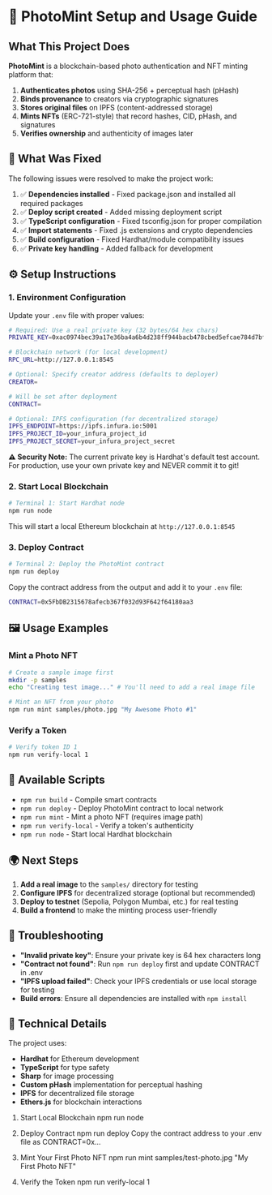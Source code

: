 # 🚀 PhotoMint Setup and Usage Guide

## What This Project Does

**PhotoMint** is a blockchain-based photo authentication and NFT minting platform that:

1. **Authenticates photos** using SHA-256 + perceptual hash (pHash)
2. **Binds provenance** to creators via cryptographic signatures  
3. **Stores original files** on IPFS (content-addressed storage)
4. **Mints NFTs** (ERC-721-style) that record hashes, CID, pHash, and signatures
5. **Verifies ownership** and authenticity of images later

## 🔧 What Was Fixed

The following issues were resolved to make the project work:

1. ✅ **Dependencies installed** - Fixed package.json and installed all required packages
2. ✅ **Deploy script created** - Added missing deployment script 
3. ✅ **TypeScript configuration** - Fixed tsconfig.json for proper compilation
4. ✅ **Import statements** - Fixed .js extensions and crypto dependencies
5. ✅ **Build configuration** - Fixed Hardhat/module compatibility issues
6. ✅ **Private key handling** - Added fallback for development

## ⚙️ Setup Instructions

### 1. Environment Configuration

Update your `.env` file with proper values:

```bash
# Required: Use a real private key (32 bytes/64 hex chars)
PRIVATE_KEY=0xac0974bec39a17e36ba4a6b4d238ff944bacb478cbed5efcae784d7bf4f2ff80

# Blockchain network (for local development)
RPC_URL=http://127.0.0.1:8545

# Optional: Specify creator address (defaults to deployer)
CREATOR=

# Will be set after deployment
CONTRACT=

# Optional: IPFS configuration (for decentralized storage)
IPFS_ENDPOINT=https://ipfs.infura.io:5001
IPFS_PROJECT_ID=your_infura_project_id
IPFS_PROJECT_SECRET=your_infura_project_secret
```

**⚠️ Security Note:** The current private key is Hardhat's default test account. For production, use your own private key and NEVER commit it to git!

### 2. Start Local Blockchain

```bash
# Terminal 1: Start Hardhat node
npm run node
```

This will start a local Ethereum blockchain at `http://127.0.0.1:8545`

### 3. Deploy Contract

```bash
# Terminal 2: Deploy the PhotoMint contract
npm run deploy
```

Copy the contract address from the output and add it to your `.env` file:
```bash
CONTRACT=0x5FbDB2315678afecb367f032d93F642f64180aa3
```

## 🖼️ Usage Examples

### Mint a Photo NFT

```bash
# Create a sample image first
mkdir -p samples
echo "Creating test image..." # You'll need to add a real image file

# Mint an NFT from your photo
npm run mint samples/photo.jpg "My Awesome Photo #1"
```

### Verify a Token

```bash
# Verify token ID 1
npm run verify-local 1
```

## 🔧 Available Scripts

- `npm run build` - Compile smart contracts
- `npm run deploy` - Deploy PhotoMint contract to local network
- `npm run mint` - Mint a photo NFT (requires image path)
- `npm run verify-local` - Verify a token's authenticity
- `npm run node` - Start local Hardhat blockchain

## 🌍 Next Steps

1. **Add a real image** to the `samples/` directory for testing
2. **Configure IPFS** for decentralized storage (optional but recommended)
3. **Deploy to testnet** (Sepolia, Polygon Mumbai, etc.) for real testing
4. **Build a frontend** to make the minting process user-friendly

## 🐛 Troubleshooting

- **"Invalid private key"**: Ensure your private key is 64 hex characters long
- **"Contract not found"**: Run `npm run deploy` first and update CONTRACT in .env
- **"IPFS upload failed"**: Check your IPFS credentials or use local storage for testing
- **Build errors**: Ensure all dependencies are installed with `npm install`

## 📖 Technical Details

The project uses:
- **Hardhat** for Ethereum development
- **TypeScript** for type safety
- **Sharp** for image processing
- **Custom pHash** implementation for perceptual hashing
- **IPFS** for decentralized file storage
- **Ethers.js** for blockchain interactions

1. Start Local Blockchain
npm run node 

2. Deploy Contract
npm run deploy 
Copy the contract address to your .env file as CONTRACT=0x...

3. Mint Your First Photo NFT
npm run mint samples/test-photo.jpg "My First Photo NFT"

4. Verify the Token
npm run verify-local 1